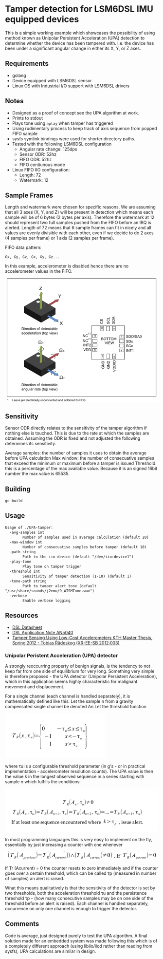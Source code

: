 # Tamper detection for LSM6DSL IMU equipped devices

This is a simple working example which showcases the possibility of using method known as Unipolar
Persistent Acceleration (UPA) detection to determine whether the device has been tampered with.
i.e. the device has been under a significant angular change in either its X, Y, or Z axes.

## Requirements

- golang
- Device equipped with LSM6DSL sensor
- Linux OS with Industrial I/O support with LSM6DSL drivers

## Notes

- Designed as a proof of concept see the UPA algorithm at work.
- Prints to stdout
- Plays tone using `aplay` when tamper has triggered
- Using rudimentary process to keep track of axis sequence from popped FIFO sample
- sysfs symlink bindings were used for shorter directory paths.
- Tested with the following LSM6DSL configuration
    - Angular rate change: 125dps
    - Sensor ODR: 52hz
    - FIFO ODR: 52hz
    - FIFO contiunous mode
- Linux FIFO IIO configuration:
    - Length: 72
    - Watermark: 12

## Sample Frames

Length and watermark were chosen for specific reasons.  We are assuming that all 3 axes (X, Y, and Z) will
be present in detection which means each sample will be of 6 bytes (2 bytes per axis).  Therefore the watermark
at 12 should represent two full samples pushed from the FIFO before an IRQ is alerted.  Length of 72 means that
6 sample frames can fit in nicely and all values are evenly divisible with each other, even if we decide to do
2 axes (4 samples per frame) or 1 axis (2 samples per frame).

FIFO data pattern:

    Gx, Gy, Gz, Gx, Gy, Gz...

In this example, accelerometer is disabled hence there are no accelerometer values in the FIFO.

![LSM6DSL-axes-orientation](https://github.com/brendan-ta/UPA-tamper/raw/master/images/lsm6dslaxes.png)

## Sensitivity

Sensor ODR directly relates to the sensitivity of the tamper algorithm if nothing else is touched.  This is due to
the rate at which the samples are obtained.  Assuming the ODR is fixed and not adjusted the following determines its
sensitivity.

Average samples: the number of samples it uses to obtain the average before UPA calculation
Max window: the number of consecuative samples that exceed the minimum or maximum before a tamper is issued
Threshold: this is a percentage of the max available value.  Because it is an signed 16bit number the max value is 65535.

## Building

    go build

## Usage

    Usage of ./UPA-tamper:
      -avg-samples int
            Number of samples used in average calculation (default 20)
      -max-window int
            Number of consecuative samples before tamper (default 10)
      -path string
            Path to the iio device (default "/dev/iio:device1")
      -play-tone
            Play tone on tamper trigger
      -threshold int
            Sensitivity of tamper detection (1-10) (default 1)
      -tone-path string
            Path to tamper alert tone (default "/usr/share/sounds/j2emu/9_ATSMTone.wav")
      -verbose
            Enable verbose logging


## Resources

- [DSL Datasheet](https://www.st.com/resource/en/datasheet/lsm6dsl.pdf)
- [DSL Application Note AN5040](https://www.st.com/resource/en/application_note/an5040-lsm6dsl-alwayson-3d-accelerometer-and-3d-gyroscope-stmicroelectronics.pdf)
- [Tamper Sensing Using Low-Cost Accelerometers KTH Master Thesis, Spring 2012 - Tobias Rådeskog (XR-EE-SB 2012:003)](http://www.diva-portal.org/smash/get/diva2:538868/FULLTEXT01.pdf)

### Unipolar Peristent Acceleration (UPA) detector

A strongly reoccurring property of benign signals, is the tendency to not keep far from one side of
equilibrium for very long. Something very simple is therefore proposed - the UPA detector (Unipolar
Persistent Acceleration), which in this application seems highly characteristic for malignant movement
and displacement.

For a single channel (each channel is handled separately), it is mathematically defined like this:
Let the sample n from a gravity compensated single channel be denoted An
Let the threshold function

![upa-threshold-function](https://github.com/brendan-ta/UPA-tamper/raw/master/images/thresholdfunction.png)

where τu is a configurable threshold parameter (in g's - or in practical implementation -
accelerometer resolution counts).
The UPA value is then the value k in the longest observed sequence in a series starting with sample n
which fulfills the conditions:

![upa-value](https://github.com/brendan-ta/UPA-tamper/raw/master/images/upavalue.png)

In most programming languages this is very easy to implement on the fly, essentially by just increasing a
counter with one whenever 

![upa-detection](https://github.com/brendan-ta/UPA-tamper/raw/master/images/upadetection.png)

If Tr (Acurrent) = 0 the counter resets to zero immediately and if the counter goes over a certain threshold, which can be called
τp (measured in number of samples) an alert is raised.

What this means qualitatively is that the sensitivity of the detector is set by two thresholds, both the
acceleration threshold τu and the persistence threshold τp - (how many consecutive samples may be
on one side of the threshold before an alert is raised). Each channel is handled separately, occurrence on
only one channel is enough to trigger the detector.


## Comments

Code is average, just designed purely to test the UPA algorithm.  A final solution made for an embedded system
was made following this which is of a completely different approach (using libiio/iiod rather than reading from sysfs),
UPA calculations are similar in design.
